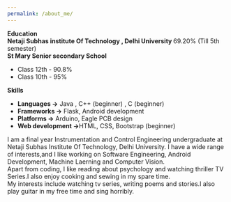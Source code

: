 ```yaml
---
permalink: /about_me/
---
```


   <b>Education </b>  
   <b>Netaji Subhas institute Of Technology , Delhi University </b> 69.20% (Till 5th semester)  
<b>St Mary Senior secondary School </b>    
<ul><li>Class 12th - 90.8%</li>  
 <li>Class 10th - 95% </li>  
</ul>

<b>Skills</b>    
<ul>
<li><b>Languages -></b> Java , C++ (beginner) , C (beginner)</li>
<li><b>Frameworks -></b> Flask, Android development</li>
<li><b>Platforms -></b> Arduino, Eagle PCB design </li>
<li><b>Web development -></b>HTML, CSS, Bootstrap (beginner)</li>
</ul>  

I am a final  year Instrumentation and Control Engineering undergraduate at  Netaji Subhas Institute Of Technology, Delhi University. I have a wide range of interests,and I like working on Software Engineering, Android Development, Machine Laerning and Computer Vision.    
Apart from coding, I like reading about psychology and watching thriller TV Series.I also enjoy cooking and sewing in my spare time.  
My interests include watching tv series, writing poems and stories.I also play guitar in my free time and sing horribly. 
